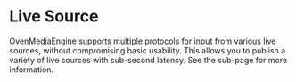 # Live Source

OvenMediaEngine supports multiple protocols for input from various live sources, without compromising basic usability. This allows you to publish a variety of live sources with sub-second latency. See the sub-page for more information.





